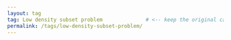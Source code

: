 ```yaml
---
layout: tag
tag: Low density subset problem              # <‑‑ keep the original capitalization!
permalink: /tags/low-density-subset-problem/
---
```

